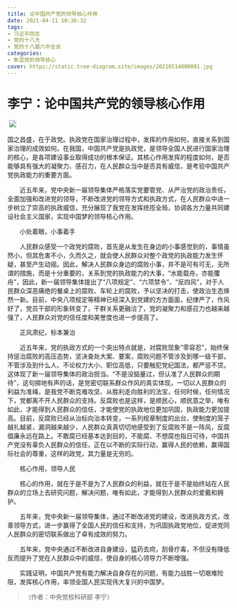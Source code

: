 ```yaml
---
title: 论中国共产党的领导核心作用
date: 2021-04-11 10:36:32
tags:
- 习近平同志
- 党的十八大
- 党的十八届六中全会
categories:
- 彰显党的领导核心
cover: https://static.tree-diagram.site/images/20210514000001.jpg
---
```


# 李宁：论中国共产党的领导核心作用

​		![](建党一百周年.jpg)

​		国之昌盛，在于政党。执政党在国家治理过程中，发挥的作用如何，直接关系到国家治理的成效如何。在我国，中国共产党是执政党，是领导全国人民进行国家治理的核心，是各项建设事业取得成功的根本保证。其核心作用发挥的程度如何，是否能够具有强大的凝聚力、感召力，在人民群众当中是否具有威信，是考验中国共产党执政能力的重要方面。

　　近五年来，党中央新一届领导集体严格落实党要管党、从严治党的政治责任，全面加强和改进党的领导，不断改进党的领导方式和执政方式，在人民群众中进一步树立了崇高的执政威信，充分展现了我党在发挥统揽全局，协调各方力量共同建设社会主义国家，实现中国梦的领导核心作用。

　　小处着眼，小事着手

　　人民群众感受一个政党的腐败，首先是从发生在身边的小事感觉到的，事情虽然小，但其危害不小，久而久之，就会使人民群众对整个政党的执政能力发生怀疑，甚至产生动摇。因此，解决人民群众身边的腐败小事，并不是可有可无，无所谓的措施，而是十分重要的，关系到党的执政能力的大事，“水能载舟，亦能覆舟”，因此，新一届领导集体提出了“八项规定”、“六项禁令”、“反四风”，对于人民群众深恶痛绝的餐桌上的腐败、车轮上的腐败，予以坚决的打击，使政治生态焕然一新。目前，中央八项规定等精神已经深入到党建的方方面面，纪律严了，作风好了，党员干部的形象转变了，干群关系更融洽了，党的凝聚力和感召力也越来越强了，人民群众对党的信任度和美誉度也进一步提高了。

　　正风肃纪，标本兼治

　　近五年来，党的执政方式的一个突出特点就是，对腐败现象“零容忍”，始终保持惩治腐败的高压态势，坚决查处大案、要案，腐败问题不管涉及到哪一级干部，不管涉及到什么人、不论权力大小、职位高低，只要触犯党纪国法，都严惩不贷。这体现了新一届领导集体的政治担当。“不是没掂量过，但认准了人民群众的期待”，这句掷地有声的话，是党密切联系群众作风的真实体现，一切以人民群众的利益为准绳，是我党不断克难攻坚、从胜利走向胜利的法宝，任何时候，任何情况下，党都离不开人民群众的支持。反腐败也是这样，是顺民心，顺民意之举，唯有如此，才能得到人民群众的信任，才能使党的执政地位更加巩固，执政能力更加提高。目前，反腐败已经从治标向治本转变，一系列规章制度的出台，使制度的笼子越扎越紧，漏洞越来越少，人民群众真真切切地感受到了反腐败不是一阵风，反腐倡廉永远在路上。不敢腐已经基本达到目的，不能腐、不想腐也指日可待，中国共产党没有辜负人民群众的信任，正在以不断的实际行动，赢得人民的依赖，赢得国际社会的尊重，这样的政党，其力量是无穷的。

　　核心作用，领导人民

　　核心的作用，就在于是不是为了人民群众的利益，就在于是不是始终站在人民群众的立场上去研究问题，解决问题，唯有如此，才能得到人民群众的爱戴和拥护。

　　五年来，党中央新一届领导集体，通过不断改进党的建设，改进执政方式，改善领导方式，进一步赢得了全国人民的信任和支持，为巩固执政党地位，促进党同人民群众的密切联系做出了卓有成效的努力。

　　五年来，党中央通过不断改进自身建设，猛药去疴，刮骨疗毒，不但没有降低反而提升了党在人民群众中的威信，使自身的核心领导力不断增强。

　　实践证明，中国共产党有能力解决自身存在的问题，有能力战胜一切艰难险阻，发挥核心作用，率领全国人民实现伟大复兴的中国梦。


> （作者：中央党校科研部  李宁）